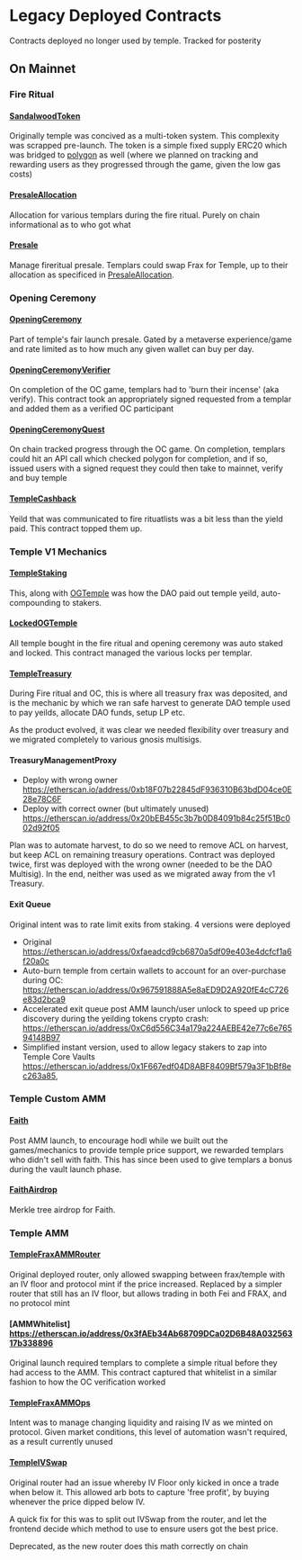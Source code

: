 # Legacy Deployed Contracts

Contracts deployed no longer used by temple. Tracked for posterity

## On Mainnet

### Fire Ritual

#### [SandalwoodToken](https://etherscan.io/address/0x4FA80013F5d13DB10f2c5DC2987081cb48c7c069)

Originally temple was concived as a multi-token system. This complexity was scrapped pre-launch. The token
is a simple fixed supply ERC20 which was bridged to [polygon](https://polygonscan.com/address/0xe99e95ec6DCae4c85806F13CDf1351aE0FEf55Be)
as well (where we planned on tracking and rewarding users as they progressed through the game, given the low gas costs)

#### [PresaleAllocation](https://etherscan.io/address/0x6cf2A119f98A4B4A7FA4Fd08A1E72D7aF3ba72FE)

Allocation for various templars during the fire ritual. Purely on chain informational as to who got what

#### [Presale](https://etherscan.io/address/0xDC9D4685847f1C8bDd4CE86BE6A83Fa09B6A08b1)

Manage fireritual presale. Templars could swap Frax for Temple, up to their allocation as specificed in
[PresaleAllocation](https://etherscan.io/address/0x6cf2A119f98A4B4A7FA4Fd08A1E72D7aF3ba72FE).

### Opening Ceremony

#### [OpeningCeremony](https://etherscan.io/address/0xA2642dF0139faeBB1D45526a46d5c54B805Be02c)

Part of temple's fair launch presale. Gated by a metaverse experience/game and rate limited as to how much
any given wallet can buy per day.

#### [OpeningCeremonyVerifier](https://etherscan.io/address/0x8ed9a9980E4C7e87eDf8DA13Fc2ba53802BBa117)

On completion of the OC game, templars had to 'burn their incense' (aka verify). This contract took
an appropriately signed requested from a templar and added them as a verified OC participant

#### [OpeningCeremonyQuest](https://polygonscan.com/address/0x17d723436740F2852274192dA27F65116ECd011E)

On chain tracked progress through the OC game. On completion, templars could hit an API call which checked
polygon for completion, and if so, issued users with a signed request they could then take to mainnet, verify
and buy temple

#### [TempleCashback](https://etherscan.io/address/0x72e9fa8eD38ddbdA4b044E95A206EDaA509FdF72)

Yeild that was communicated to fire rituatlists was a bit less than the yield paid. This contract topped them up.

### Temple V1 Mechanics

#### [TempleStaking](https://etherscan.io/address/0x4D14b24EDb751221B3Ff08BBB8bd91D4b1c8bc77)

This, along with [OGTemple](https://etherscan.io/address/0x654590f810f01b51dc7b86915d4632977e49ea33) was
how the DAO paid out temple yeild, auto-compounding to stakers.

#### [LockedOGTemple](https://etherscan.io/address/0x879B843868dA248B1F2F53b4f8CC6e17e7E8b949)

All temple bought in the fire ritual and opening ceremony was auto staked and locked. This contract managed
the various locks per templar.

#### [TempleTreasury](https://etherscan.io/address/0x22c2fE05f55F81Bf32310acD9a7C51c4d7b4e443)

During Fire ritual and OC, this is where all treasury frax was deposited, and is the mechanic by which we
ran safe harvest to generate DAO temple used to pay yeilds, allocate DAO funds, setup LP etc.

As the product evolved, it was clear we needed flexibility over treasury and we migrated completely
to various gnosis multisigs.

#### TreasuryManagementProxy

  - Deploy with wrong owner https://etherscan.io/address/0xb18F07b22845dF936310B63bdD04ce0E28e78C6F
  - Deploy with correct owner (but ultimately unused) https://etherscan.io/address/0x20bEB455c3b7b0D84091b84c25f51Bc002d92f05

Plan was to automate harvest, to do so we need to remove ACL on harvest, but keep ACL on remaining treasury operations. Contract
was deployed twice, first was deployed with the wrong owner (needed to be the DAO Multisig). In the end, neither was used
as we migrated away from the v1 Treasury.

#### Exit Queue

Original intent was to rate limit exits from staking. 4 versions were deployed

  - Original https://etherscan.io/address/0xfaeadcd9cb6870a5df09e403e4dcfcf1a6f20a0c
  - Auto-burn temple from certain wallets to account for an over-purchase during OC: 
    https://etherscan.io/address/0x967591888A5e8aED9D2A920fE4cC726e83d2bca9
  - Accelerated exit queue post AMM launch/user unlock to speed up price discovery during the yeilding tokens
    crypto crash: https://etherscan.io/address/0xC6d556C34a179a224AEBE42e77c6e76594148B97
  - Simplified instant version, used to allow legacy stakers to zap into Temple Core Vaults https://etherscan.io/address/0x1F667edf04D8ABF8409Bf579a3F1bBf8ec263a85,

### Temple Custom AMM

#### [Faith](https://etherscan.io/address/0x22c2fE05f55F81Bf32310acD9a7C51c4d7b4e443)

Post AMM launch, to encourage hodl while we built out the games/mechanics to provide temple price support,
we rewarded templars who didn't sell with faith. This has since been used to give templars a bonus
during the vault launch phase.

#### [FaithAirdrop](https://etherscan.io/address/0x1b44a9a94f2bb14eeF0ded2f0428231e358d31d7)

Merkle tree airdrop for Faith.

### Temple AMM

#### [TempleFraxAMMRouter](https://etherscan.io/address/0x8A5058100E60e8F7C42305eb505B12785bbA3BcA)

Original deployed router, only allowed swapping between frax/temple with an IV floor and
protocol mint if the price increased. Replaced by a simpler router that still has an IV floor, 
but allows trading in both Fei and FRAX, and no protocol mint

#### [AMMWhitelist] https://etherscan.io/address/0x3fAEb34Ab68709DCa02D6B48A03256317b338896

Original launch required templars to complete a simple ritual before they had access to the AMM. This
contract captured that whitelist in a similar fashion to how the OC verification worked

#### [TempleFraxAMMOps](https://etherscan.io/address/0xc8c3C72d667196bAd40dE3e5eaDC29E74431257B)

Intent was to manage changing liquidity and raising IV as we minted on protocol. Given market
conditions, this level of automation wasn't required, as a result currently unused

#### [TempleIVSwap](https://etherscan.io/address/0xb0D978C8Be39C119922B99f483cD8C4092f0EA56)

Original router had an issue whereby IV Floor only kicked in once a trade when below it.
This allowed arb bots to capture 'free profit', by buying whenever the price dipped below IV.

A quick fix for this was to split out IVSwap from the router, and let the frontend decide which
method to use to ensure users got the best price.

Deprecated, as the new router does this math correctly on chain
